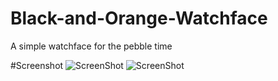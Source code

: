 # Black-and-Orange-Watchface
A simple watchface for the pebble time

#Screenshot
![ScreenShot](http://puu.sh/lWlyb/2b7dec0be0.png) ![ScreenShot](http://puu.sh/lWlxM/37cb5a85ed.png)
